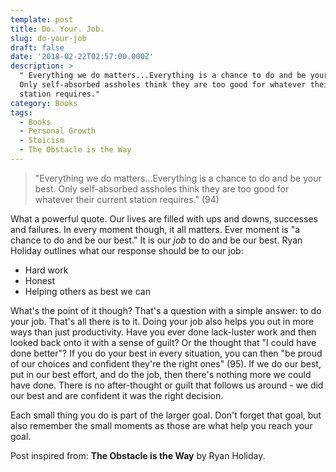 ```yaml
---
template: post
title: Do. Your. Job.
slug: do-your-job
draft: false
date: '2018-02-22T02:57:00.000Z'
description: >
  " Everything we do matters...Everything is a chance to do and be your best.
  Only self-absorbed assholes think they are too good for whatever their current
  station requires."
category: Books
tags:
  - Books
  - Personal Growth
  - Stoicism
  - The Obstacle is the Way
---
```


> "Everything we do matters...Everything is a chance to do and be your best. Only self-absorbed assholes think they are too good for whatever their current station requires." (94)

What a powerful quote. Our lives are filled with ups and downs, successes and failures. In every moment though, it all matters. Ever moment is "a chance to do and be our best." It is our *job* to do and be our best. Ryan Holiday outlines what our response should be to our job:

- Hard work
- Honest
- Helping others as best we can

What's the point of it though? That's a question with a simple answer: to do your job. That's all there is to it. Doing your job also helps you out in more ways than just productivity. Have you ever done lack-luster work and then looked back onto it with a sense of guilt? Or the thought that "I could have done better"? If you do your best in every situation, you can then "be proud of our choices and confident they're the right ones" (95). If we do our best, put in our best effort, and do the job, then there's nothing more we could have done. There is no after-thought or guilt that follows us around - we did our best and are confident it was the right decision.

Each small thing you do is part of the larger goal. Don't forget that goal, but also remember the small moments as those are what help you reach your goal.


Post inspired from: **The Obstacle is the Way** by Ryan Holiday.
